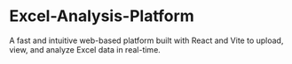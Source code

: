 # Excel-Analysis-Platform
A fast and intuitive web-based platform built with React and Vite to upload, view, and analyze Excel data in real-time.
